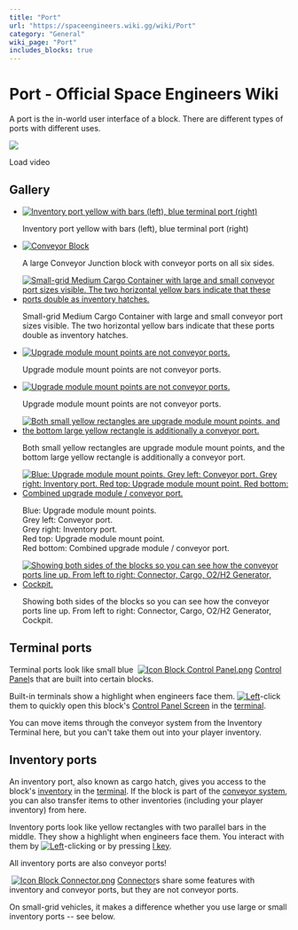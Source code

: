 ```yaml
---
title: "Port"
url: "https://spaceengineers.wiki.gg/wiki/Port"
category: "General"
wiki_page: "Port"
includes_blocks: true
---
```


# Port - Official Space Engineers Wiki

A port is the in-world user interface of a block. There are different types of ports with different uses.

![](https://i.ytimg.com/vi/OaiSlIqeRFw/hqdefault.jpg)

Load video

## Gallery

*   [![Inventory port yellow with bars (left), blue terminal port (right)](https://spaceengineers.wiki.gg/images/thumb/Space-engineers-ui-ports.jpg/100px-Space-engineers-ui-ports.jpg?679371)](https://spaceengineers.wiki.gg/wiki/File:Space-engineers-ui-ports.jpg "Inventory port yellow with bars (left), blue terminal port (right)")
    
    Inventory port yellow with bars (left), blue terminal port (right)
    
*   [![Conveyor Block](https://spaceengineers.wiki.gg/images/thumb/Conveyor_Block_.png/120px-Conveyor_Block_.png?870f6d)](https://spaceengineers.wiki.gg/wiki/File:Conveyor_Block_.png "A large Conveyor Junction block with conveyor ports on all six sides.")
    
    A large Conveyor Junction block with conveyor ports on all six sides.
    
*   [![Small-grid Medium Cargo Container with large and small conveyor port sizes visible. The two horizontal yellow bars indicate that these ports double as inventory hatches.](https://spaceengineers.wiki.gg/images/thumb/Medium-cargo-container.png/120px-Medium-cargo-container.png?4c4de5)](https://spaceengineers.wiki.gg/wiki/File:Medium-cargo-container.png "Small-grid Medium Cargo Container with large and small conveyor port sizes visible. The two horizontal yellow bars indicate that these ports double as inventory hatches.")
    
    Small-grid Medium Cargo Container with large and small conveyor port sizes visible. The two horizontal yellow bars indicate that these ports double as inventory hatches.
    
*   [![Upgrade module mount points are not conveyor ports.](https://spaceengineers.wiki.gg/images/thumb/Upgrade-module-ports.jpg/98px-Upgrade-module-ports.jpg?959e15)](https://spaceengineers.wiki.gg/wiki/File:Upgrade-module-ports.jpg "Upgrade module mount points are not conveyor ports.")
    
    Upgrade module mount points are not conveyor ports.
    
*   [![Upgrade module mount points are not conveyor ports.](https://spaceengineers.wiki.gg/images/thumb/Yield-module-1.jpg/120px-Yield-module-1.jpg?73f3f5)](https://spaceengineers.wiki.gg/wiki/File:Yield-module-1.jpg "Upgrade module mount points are not conveyor ports.")
    
    Upgrade module mount points are not conveyor ports.
    
*   [![Both small yellow rectangles are upgrade module mount points, and the bottom large yellow rectangle is additionally a conveyor port.](https://spaceengineers.wiki.gg/images/thumb/Upgrade-module-vs-conveyor-port.jpg/81px-Upgrade-module-vs-conveyor-port.jpg?ee0c4c)](https://spaceengineers.wiki.gg/wiki/File:Upgrade-module-vs-conveyor-port.jpg "Both small yellow rectangles are upgrade module mount points, and the bottom large yellow rectangle is additionally a conveyor port.")
    
    Both small yellow rectangles are upgrade module mount points, and the bottom large yellow rectangle is additionally a conveyor port.
    
*   [![Blue: Upgrade module mount points. Grey left: Conveyor port. Grey right: Inventory port. Red top: Upgrade module mount point. Red bottom: Combined upgrade module / conveyor port.](https://spaceengineers.wiki.gg/images/thumb/Comparison-of-ports.jpg/120px-Comparison-of-ports.jpg?f1c101)](https://spaceengineers.wiki.gg/wiki/File:Comparison-of-ports.jpg "Blue: Upgrade module mount points. Grey left: Conveyor port. Grey right: Inventory port. Red top: Upgrade module mount point. Red bottom: Combined upgrade module / conveyor port.")
    
    Blue: Upgrade module mount points.  
    Grey left: Conveyor port.  
    Grey right: Inventory port.  
    Red top: Upgrade module mount point.  
    Red bottom: Combined upgrade module / conveyor port.
    
*   [![Showing both sides of the blocks so you can see how the conveyor ports line up. From left to right: Connector, Cargo, O2/H2 Generator, Cockpit.](https://spaceengineers.wiki.gg/images/thumb/Core-ship-exploded-view.png/120px-Core-ship-exploded-view.png?c86168)](https://spaceengineers.wiki.gg/wiki/File:Core-ship-exploded-view.png "Showing both sides of the blocks so you can see how the conveyor ports line up. From left to right: Connector, Cargo, O2/H2 Generator, Cockpit.")
    
    Showing both sides of the blocks so you can see how the conveyor ports line up. From left to right: Connector, Cargo, O2/H2 Generator, Cockpit.
    

## Terminal ports

Terminal ports look like small blue  [![Icon Block Control Panel.png](https://spaceengineers.wiki.gg/images/thumb/Icon_Block_Control_Panel.png/21px-Icon_Block_Control_Panel.png?e8d09a)](https://spaceengineers.wiki.gg/wiki/Control_Panel "Control Panel") [Control Panel](https://spaceengineers.wiki.gg/wiki/Control_Panel "Control Panel")s that are built into certain blocks.

Built-in terminals show a highlight when engineers face them. [![Left](https://commons.wiki.gg/images/thumb/Keyboard_White_Mouse_Left.png/20px-Keyboard_White_Mouse_Left.png?c1a406)](https://spaceengineers.wiki.gg/wiki/File:Keyboard_White_Mouse_Left.png "Left")\-click them to quickly open this block's [Control Panel Screen](https://spaceengineers.wiki.gg/wiki/Control_Panel_Screen "Control Panel Screen") in the [terminal](https://spaceengineers.wiki.gg/wiki/Terminal "Terminal").

You can move items through the conveyor system from the Inventory Terminal here, but you can't take them out into your player inventory.

## Inventory ports

An inventory port, also known as cargo hatch, gives you access to the block's [inventory](https://spaceengineers.wiki.gg/wiki/Inventory "Inventory") in the [terminal](https://spaceengineers.wiki.gg/wiki/Terminal "Terminal"). If the block is part of the [conveyor system](https://spaceengineers.wiki.gg/wiki/Conveyor_system "Conveyor system"), you can also transfer items to other inventories (including your player inventory) from here.

Inventory ports look like yellow rectangles with two parallel bars in the middle. They show a highlight when engineers face them. You interact with them by [![Left](https://commons.wiki.gg/images/thumb/Keyboard_White_Mouse_Left.png/20px-Keyboard_White_Mouse_Left.png?c1a406)](https://spaceengineers.wiki.gg/wiki/File:Keyboard_White_Mouse_Left.png "Left")\-clicking or by pressing [I key](https://spaceengineers.wiki.gg/wiki/Key_Bindings "Key Bindings").

All inventory ports are also conveyor ports!

 [![Icon Block Connector.png](https://spaceengineers.wiki.gg/images/thumb/Icon_Block_Connector.png/21px-Icon_Block_Connector.png?30a126)](https://spaceengineers.wiki.gg/wiki/Connector "Connector") [Connector](https://spaceengineers.wiki.gg/wiki/Connector "Connector")s share some features with inventory and conveyor ports, but they are not conveyor ports.

On small-grid vehicles, it makes a difference whether you use large or small inventory ports -- see below.
